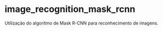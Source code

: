 # image_recognition_mask_rcnn
Utilização do algoritmo de Mask R-CNN para reconhecimento de imagens. 
